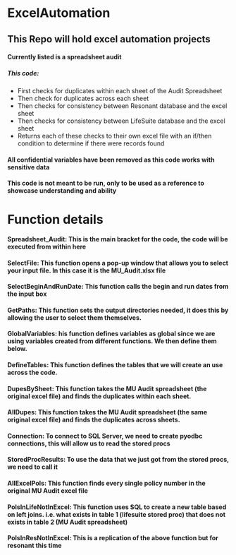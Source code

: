 # ExcelAutomation

## This Repo will hold excel automation projects
#### Currently listed is a spreadsheet audit
##### This code:
*	First checks for duplicates within each sheet of the Audit Spreadsheet 
*	Then check for duplicates across each sheet
*	Then checks for consistency between Resonant database and the excel sheet
*	Then checks for consistency between LifeSuite database and the excel sheet
*	Returns each of these checks to their own excel file with an if/then condition to determine if there were records found

#### All confidential variables have been removed as this code works with sensitive data
#### This code is not meant to be run, only to be used as a reference to showcase understanding and ability

# Function details
#### Spreadsheet_Audit: This is the main bracket for the code, the code will be executed from within here
#### SelectFile: This function opens a pop-up window that allows you to select your input file. In this case it is the MU_Audit.xlsx file
#### SelectBeginAndRunDate: This function calls the begin and run dates from the input box
#### GetPaths: This function sets the output directories needed, it does this by allowing the user to select them themselves.
#### GlobalVariables: his function defines variables as global since we are using variables created from different functions. We then define them below.
#### DefineTables: This function defines the tables that we will create an use across the code.
#### DupesBySheet: This function takes the MU Audit spreadsheet (the original excel file) and finds the duplicates within each sheet.
#### AllDupes: This function takes the MU Audit spreadsheet (the same original excel file) and finds the duplicates across sheets.
#### Connection: To connect to SQL Server, we need to create pyodbc connections, this will allow us to read the stored procs
#### StoredProcResults: To use the data that we just got from the stored procs, we need to call it
#### AllExcelPols: This function finds every single policy number in the original MU Audit excel file
#### PolsInLifeNotInExcel: This function uses SQL to create a new table based on left joins. i.e. what exists in table 1 (lifesuite stored proc) that does not exists in table 2 (MU Audit spreadsheet)
#### PolsInResNotInExcel: This is a replication of the above function but for resonant this time
